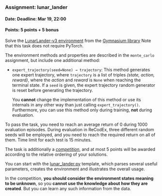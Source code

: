 ### Assignment: lunar_lander
#### Date: Deadline: Mar 19, 22:00
#### Points: 5 points + 5 bonus

Solve the [LunarLander-v3 environment](https://gymnasium.farama.org/environments/box2d/lunar_lander/)
from the [Gymnasium library](https://gymnasium.farama.org/) Note that this task
does not require PyTorch.

The environment methods and properties are described in the `monte_carlo` assignment,
but include one additional method:
- `expert_trajectory(seed=None) → trajectory`: This method generates one expert
  trajectory, where `trajectory` is a list of triples _(state, action, reward)_,
  where the _action_ and _reward_ is `None` when reaching the terminal state.
  If a `seed` is given, the expert trajectory random generator is reset before
  generating the trajectory.

  You **cannot** change the implementation of this method or use its internals in
  any other way than just calling `expert_trajectory()`. Furthermore,
  you can use this method only during training, **not** during evaluation.

To pass the task, you need to reach an average return of 0 during 1000 evaluation episodes.
During evaluation in ReCodEx, three different random seeds will be employed, and
you need to reach the required return on all of them. Time limit for each test
is 15 minutes.

The task is additionally a [_competition_](https://ufal.mff.cuni.cz/courses/npfl139/2425-summer#competitions),
and at most 5 points will be awarded according to the relative ordering of your
solutions.

You can start with the [lunar_lander.py](https://github.com/ufal/npfl139/tree/master/labs/03/lunar_lander.py)
template, which parses several useful parameters, creates the environment
and illustrates the overall usage.

In the competition, **you should consider the environment states meaning to be
unknown**, so you **cannot use the knowledge about how they are created**. But
you can learn any such information from the data.
